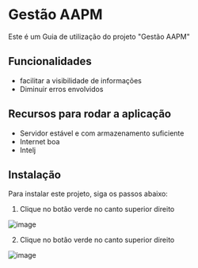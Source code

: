 # Gestão AAPM

Este é um Guia de utilização do projeto "Gestão AAPM"

## Funcionalidades

- facilitar a visibilidade de informações
- Diminuir erros envolvidos

## Recursos para rodar a aplicação

- Servidor estável e com armazenamento suficiente
- Internet boa
- Intelj
  

## Instalação

Para instalar este projeto, siga os passos abaixo:

1. Clique no botão verde no canto superior direito

![image](https://github.com/user-attachments/assets/be673591-61f6-4567-a823-5d83395ef8bf)



2. Clique no botão verde no canto superior direito

![image](https://github.com/user-attachments/assets/23de4954-5176-4a6e-ade5-19478cabd435)


